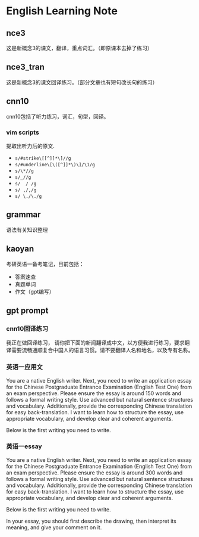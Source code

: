 # English Learning Note

## nce3

这是新概念3的课文，翻译，重点词汇。（即原课本去掉了练习）

## nce3_tran

这是新概念3的课文回译练习。（部分文章也有短句改长句的练习）

## cnn10

cnn10包括了听力练习，词汇，句型，回译。

### vim scripts

提取出听力后的原文.
- `s/#strike\[[^]]*\]//g`
- `s/#underline\[\([^]]*\)\]/\1/g`
- `s/\*//g`
- `s/_//g`
- `s/  / /g`
- `s/ ,/,/g`
- `s/ \./\./g`

## grammar
语法有关知识整理

## kaoyan

考研英语一备考笔记，目前包括：
- 答案速查
- 真题单词
- 作文（gpt编写）

## gpt prompt

### cnn10回译练习

我正在做回译练习， 请你把下面的新闻翻译成中文，以方便我进行练习，要求翻译需要流畅通顺复合中国人的语言习惯。请不要翻译人名和地名，以及专有名称。

### 英语一应用文

You are a native English writer. Next, you need to write an application essay for the Chinese Postgraduate Entrance Examination (English Test One) from an exam perspective. Please ensure the essay is around 150 words and follows a formal writing style. Use advanced but natural sentence structures and vocabulary. Additionally, provide the corresponding Chinese translation for easy back-translation. I want to learn how to structure the essay, use appropriate vocabulary, and develop clear and coherent arguments.

Below is the first writing you need to write.

### 英语一essay

You are a native English writer. Next, you need to write an application essay for the Chinese Postgraduate Entrance Examination (English Test One) from an exam perspective. Please ensure the essay is around 300 words and follows a formal writing style. Use advanced but natural sentence structures and vocabulary. Additionally, provide the corresponding Chinese translation for easy back-translation. I want to learn how to structure the essay, use appropriate vocabulary, and develop clear and coherent arguments.

Below is the first writing you need to write.

In your essay, you should first describe the drawing, then interpret its meaning, and give your comment on it.
